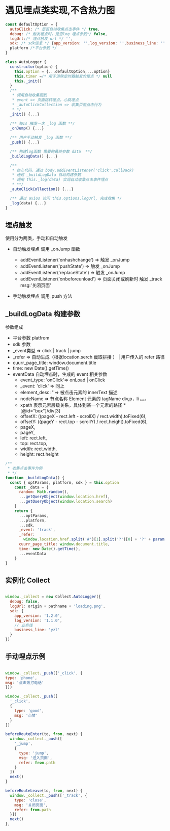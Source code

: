 # 遇见埋点类实现,不含热力图

```javascript
const defaultOption = {
  autoClick: /* 是否自动收集点击事件 */ true,
  debug: /* 触发埋点时，是否log 埋点参数*/ false,
  logUrl:/* 埋点触发 url */ '',
  sdk: /* sdk信息 */ {app_version: '',log_version: '',business_line: ''},
  platform /*平台参数 */
}

class AutoLogger {
  constructor(option) {
    this.option = {...defaultOption,...option}
    this.timer =/* 用于清除定时器触发的埋点 */ null
    this._init()
  }
  /**
   * 调用自动收集函数
   * event => 页面跳转埋点，心跳埋点
   * _autoClickCollection => 收集页面点击行为
   * */ 
  _init() {...}
  
  /** 每1s 触发一次 _log 函数 **/ 
  _onJump() {...}

  /** 用户手动触发 _log 函数 **/ 
  _push() {...}

  /** 构建log函数 需要的最终参数 data  **/
  _buildLogData() {...} 

  /**
   * 核心代码，通过 body.addEventListener('click',callBack)
   * 通过 _buildLogData 自动构建参数
   * 调用 this._log(data) 实现自动收集点击事件埋点
   * **/
  _autoClickCollection() {...}

  /** 通过 axios 访问 this.options.logUrl, 完成收集 */
  _log(data) {...} 
}
```

## 埋点触发
使用分为两类，手动和自动触发
- 自动触发埋点 调用 _onJump 函数
  - addEventListener('onhashchange') => 触发 _onJump
  - addEventListener('pushState') => 触发 _onJump 
  - addEventListener('replaceState') => 触发 _onJump 
  - addEventListener('onbeforeunload') => 页面关闭或刷新时 触发 _track msg:'关闭页面'

- 手动触发埋点 调用_push 方法


## _buildLogData 构建参数
参数组成
  - 平台参数 platfrom 
  - sdk 参数
  - _event类型 => click | track | jump
  - _refer => 自动生成（根据location.serch 截取拼接 ） | 用户传入的 refer 路径
  - cuurr_page_title: window.document.title
  - time: new Date().getTime()
  - eventData 自动埋点时，生成的 event 相关参数
    - event_type: 'onClick'=> onLoad | onClick
    - _event: 'click' => 同上
    - element_desc: ''=> 被点击元素的 innerText 描述
    - nodeName => 节点名称 Element 元素的 tagName div,p，li 。。。
    - xpath 表示元素层级关系，具体到某一个元素的路径 *[@id="box"]/div[3]
    - offsetX: ((pageX - rect.left - scrollX) / rect.width).toFixed(6),
    - offsetY: ((pageY - rect.top - scrollY) / rect.height).toFixed(6),
    - pageX,
    - pageY,
    - left: rect.left,
    - top: rect.top,
    - width: rect.width,
    - height: rect.height

```javascript
/**
 * 收集点击事件为例
 * */ 
function _buildLogData() {
  const { optParams, platform, sdk } = this.option
    const _data = {
      random: Math.random(),
      ...getQueryObject(window.location.href),
      ...getQueryObject(window.location.search)
    }
    return {
      ...optParams,
      ...platform,
      ...sdk,
      _event: 'track',
      _refer:
        window.location.href.split('#')[1].split('?')[0] + '?' + param(_data),
      cuurr_page_title: window.document.title,
      time: new Date().getTime(),
      ...eventData
    }  
}
```

## 实例化 Collect

```javascript

window._collect = new Collect.AutoLogger({
  debug: false,
  logUrl: origin + pathname + 'loading.png',
  sdk: {
    app_version: '1.2.0',
    log_version: '1.1.0',
    // 业务线
    business_line: 'yzl'
  }
})

```

## 手动埋点示例

```javascript

window._collect._push(['_click', {
type: 'phone',
msg: '点击拨打电话'
}])

window._collect._push([
  '_click',
  {
    type: 'good',
    msg: '点赞'
  }
])

beforeRouteEnter(to, from, next) {
  window._collect._push([
    '_jump',
    {
      type: 'jump',
      msg: '进入页面',
      refer: from.path
    }
  ])
  next()
}

beforeRouteLeave(to, from, next) {
  window._collect._push(['_track', {
    type: 'close',
    msg: '关闭页面',
    refer: from.path
  }])
  next()
},
```